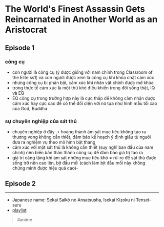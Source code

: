 # The World's Finest Assassin Gets Reincarnated in Another World as an Aristocrat

## Episode 1

### công cụ

- con người là công cụ (ý được giống với nam chính trong Classroom of the Elite ss1) và con người được xem là công cụ khi khóa chặt cảm xúc
- nhưng công cụ bị phản bội, cảm xúc khi nhân vật chính được mở khóa
- trong thực tế cảm xúc là một thứ khó điều khiển trong đời sống thật, IQ và EQ
- EQ công cụ trong trường hợp này là cực thấp để không cảm nhận được cảm xúc hay cực cao để có thể đối diện với nó tựa như hình mẫu tối cao của God, Buddha

### sự chuyên nghiệp của sát thủ

- chuyên nghiệp ở đây → hoàng thành ám sát mục tiêu không tạo ra thương vong không cần thiết, đảm bảo kế hoạch ý định giấu từ người đưa ra nghiệm vụ theo mô hình bật thang
- cảm xúc với một sát thủ là không cần thiết (suy nghĩ ban đầu của nam chính) nên biến bản thân thành công cụ để đảm bảo giá trị tạo ra
- giá trị càng tăng khi ám sát những mục tiêu khó ≠ rủi ro để sát thủ được sống trở nên cao lên, bịt đầu mối (cách làm bịt đầu mối này không chứng minh được hiệu quả cao)-

## Episode 2

---

- Japanese name: Sekai Saikō no Ansatsusha, Isekai Kizoku ni Tensei-suru
- [playlist](https://www.youtube.com/playlist?list=PLdM751AKK4aNZKavYFk3uWT7Sg1CqHp4q)

> #anime
